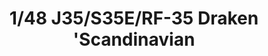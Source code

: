 ---
layout: product
title: "1/48 J35/S35E/RF-35 Draken 'Scandinavian"
price: "6100" 
desc: "Maketa"
img_path: "/assets/img/HASE 07482.webp"
brand: "Hasegawa"
available: false
special_offer: false
new: false
soon: false
cat: "010000"
subcat: "015700"
subsubcat: "0N/A"
sifra: "HASE 07482"
popular: false
spec: false
---
